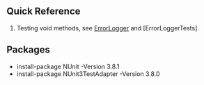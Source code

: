 

## Quick Reference
1. Testing void methods,  see [ErrorLogger](./BusinessLib/Fundamentals/ErrorLogger.cs) and [ErrorLoggerTests] 

## Packages

- install-package NUnit -Version 3.8.1
- install-package NUnit3TestAdapter -Version 3.8.0
